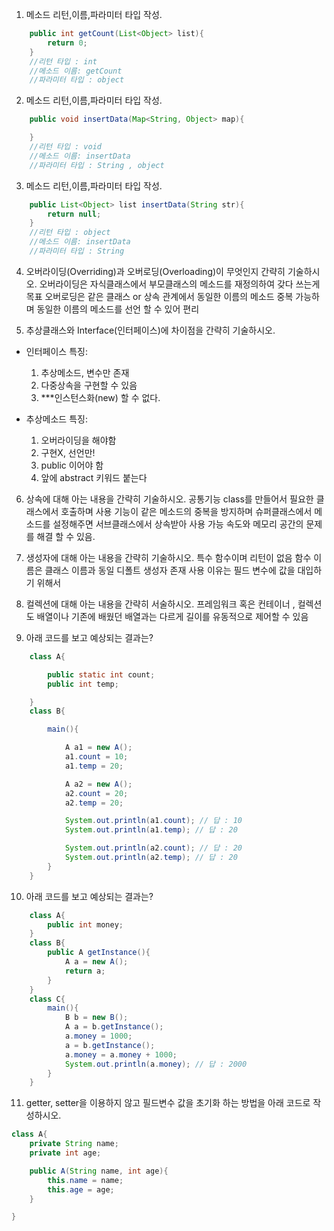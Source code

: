 1. 메소드 리턴,이름,파라미터 타입 작성.

```java
    public int getCount(List<Object> list){
        return 0;
    }
    //리턴 타입 : int
    //메소드 이름: getCount
    //파라미터 타입 : object
```

2. 메소드 리턴,이름,파라미터 타입 작성.

```java
    public void insertData(Map<String, Object> map){

    }
    //리턴 타입 : void 
    //메소드 이름: insertData
    //파라미터 타입 : String , object
```

3. 메소드 리턴,이름,파라미터 타입 작성.

```java
    public List<Object> list insertData(String str){
        return null;
    }
    //리턴 타입 : object
    //메소드 이름: insertData
    //파라미터 타입 : String
```

4. 오버라이딩(Overriding)과 오버로딩(Overloading)이 무엇인지 간략히 기술하시오.
오버라이딩은 자식클래스에서 부모클래스의 메소드를 재정의하여 갖다 쓰는게 목표
오버로딩은 같은 클래스 or 상속 관계에서 동일한 이름의 메소드 중복 가능하며 동일한 이름의 메소드를 선언 할 수 있어 편리

5. 추상클래스와 Interface(인터페이스)에 차이점을 간략히 기술하시오.
- 인터페이스
    특징:
    1. 추상메소드, 변수만 존재
    2. 다중상속을 구현할 수 있음
    3. ***인스턴스화(new) 할 수 없다.
    
- 추상메소드
    특징:
    1. 오버라이딩을 해야함
    2. 구현X, 선언만!
    3. public 이어야 함
    4. 앞에 abstract 키워드 붙는다


6. 상속에 대해 아는 내용을 간략히 기술하시오.
 공통기능 class를 만들어서 필요한 클래스에서 호출하며 사용
 기능이 같은 메소드의 중복을 방지하며 슈퍼클래스에서 메소드를 설정해주면 서브클래스에서 상속받아 사용 가능
 속도와 메모리 공간의 문제를 해결 할 수 있음.

7. 생성자에 대해 아는 내용을 간략히 기술하시오.
 특수 함수이며 리턴이 없음
 함수 이름은 클래스 이름과 동일
 디폴트 생성자 존재
 사용 이유는 필드 변수에 값을 대입하기 위해서


8. 컬렉션에 대해 아는 내용을 간략히 서술하시오.
 프레임워크 혹은 컨테이너 , 컬렉션도 배열이나 기존에 배웠던 배열과는 다르게 길이를 유동적으로 제어할 수 있음

9. 아래 코드를 보고 예상되는 결과는?

```java
    class A{

        public static int count;
        public int temp;

    }
    class B{

        main(){

            A a1 = new A();
            a1.count = 10;
            a1.temp = 20;

            A a2 = new A();
            a2.count = 20;
            a2.temp = 20;

            System.out.println(a1.count); // 답 : 10
            System.out.println(a1.temp); // 답 : 20

            System.out.println(a2.count); // 답 : 20
            System.out.println(a2.temp); // 답 : 20
        }
    }

```

10. 아래 코드를 보고 예상되는 결과는?

```java
    class A{
        public int money;
    }
    class B{
        public A getInstance(){
            A a = new A();
            return a;
        }
    }
    class C{
        main(){
            B b = new B();
            A a = b.getInstance();
            a.money = 1000;
            a = b.getInstance();
            a.money = a.money + 1000;
            System.out.println(a.money); // 답 : 2000
        }
    }
```

11. getter, setter을 이용하지 않고 필드변수 값을 초기화 하는 방법을 아래 코드로 작성하시오.

```java
class A{
    private String name;
    private int age;

    public A(String name, int age){
        this.name = name;
        this.age = age;
    }

}
```